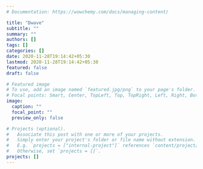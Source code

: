 ```yaml
---
# Documentation: https://wowchemy.com/docs/managing-content/

title: "Dwave"
subtitle: ""
summary: ""
authors: []
tags: []
categories: []
date: 2020-11-28T19:14:42+05:30
lastmod: 2020-11-28T19:14:42+05:30
featured: false
draft: false

# Featured image
# To use, add an image named `featured.jpg/png` to your page's folder.
# Focal points: Smart, Center, TopLeft, Top, TopRight, Left, Right, BottomLeft, Bottom, BottomRight.
image:
  caption: ""
  focal_point: ""
  preview_only: false

# Projects (optional).
#   Associate this post with one or more of your projects.
#   Simply enter your project's folder or file name without extension.
#   E.g. `projects = ["internal-project"]` references `content/project/deep-learning/index.md`.
#   Otherwise, set `projects = []`.
projects: []
---
```

